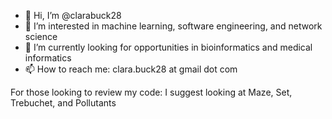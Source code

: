 - 👋 Hi, I’m @clarabuck28
- 👀 I’m interested in machine learning, software engineering, and network science
- 🌱 I’m currently looking for opportunities in bioinformatics and medical informatics
- 📫 How to reach me: clara.buck28 at gmail dot com

For those looking to review my code: I suggest looking at Maze, Set, Trebuchet, and Pollutants
